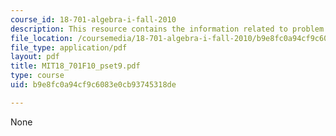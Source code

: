 ```yaml
---
course_id: 18-701-algebra-i-fall-2010
description: This resource contains the information related to problem set 9.
file_location: /coursemedia/18-701-algebra-i-fall-2010/b9e8fc0a94cf9c6083e0cb93745318de_MIT18_701F10_pset9.pdf
file_type: application/pdf
layout: pdf
title: MIT18_701F10_pset9.pdf
type: course
uid: b9e8fc0a94cf9c6083e0cb93745318de

---
```

None